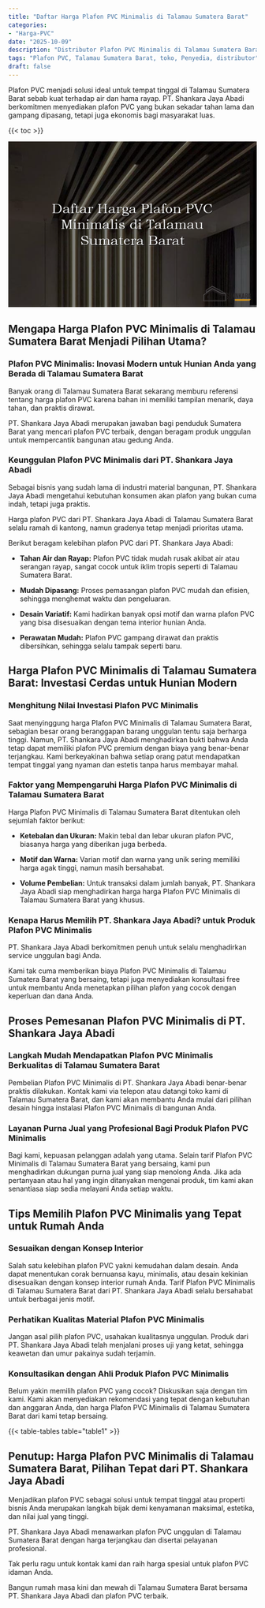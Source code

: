 ```yaml
---
title: "Daftar Harga Plafon PVC Minimalis di Talamau Sumatera Barat"
categories: 
- "Harga-PVC"
date: "2025-10-09"
description: "Distributor Plafon PVC Minimalis di Talamau Sumatera Barat bagi tempat tinggal, office, dan toko. Produk terbaik, variasi motif, warna modern, beserta jasa instalasi dikerjakan oleh tenaga ahli berpengalaman serta garansi resmi!|Servis penyediaan Plafon PVC Minimalis di Talamau Sumatera Barat untuk keperluan rumah, kantor, maupun gerai, beserta produk berkualitas dan pemasangan oleh tim ahli dan kepastian resmi.|Pilihan Plafon PVC Minimalis di Talamau Sumatera Barat yang terbukti untuk rumah, office, serta ritel, dengan material berkualitas dan penempatan dikerjakan oleh tim profesional serta jaminan resmi.|Distribusi Plafon PVC Minimalis di Talamau Sumatera Barat untuk tempat tinggal, perkantoran, serta ritel, dengan material terbaik dan pemasangan dikerjakan oleh tim berpengalaman, dilengkapi dengan garansi resmi.}"
tags: "Plafon PVC, Talamau Sumatera Barat, toko, Penyedia, distributor"
draft: false
---
```


Plafon PVC menjadi solusi ideal untuk tempat tinggal di Talamau Sumatera Barat sebab kuat terhadap air dan hama rayap. PT. Shankara Jaya Abadi berkomitmen menyediakan plafon PVC yang bukan sekadar tahan lama dan gampang dipasang, tetapi juga ekonomis bagi masyarakat luas.

{{< toc >}}

![Daftar Harga Plafon PVC Minimalis di Talamau Sumatera Barat](/images/Harga-PVC/Daftar-Harga-Plafon-PVC-Minimalis-di-Talamau-Sumatera-Barat.png)


## Mengapa Harga Plafon PVC Minimalis di Talamau Sumatera Barat Menjadi Pilihan Utama?

### Plafon PVC Minimalis: Inovasi Modern untuk Hunian Anda yang Berada di Talamau Sumatera Barat

Banyak orang di Talamau Sumatera Barat sekarang memburu referensi tentang harga plafon PVC karena bahan ini memiliki tampilan menarik, daya tahan, dan praktis dirawat.

PT. Shankara Jaya Abadi merupakan jawaban bagi penduduk Sumatera Barat yang mencari plafon PVC terbaik, dengan beragam produk unggulan untuk mempercantik bangunan atau gedung Anda.

### Keunggulan Plafon PVC Minimalis dari PT. Shankara Jaya Abadi

Sebagai bisnis yang sudah lama di industri material bangunan, PT. Shankara Jaya Abadi mengetahui kebutuhan konsumen akan plafon yang bukan cuma indah, tetapi juga praktis.

Harga plafon PVC dari PT. Shankara Jaya Abadi di Talamau Sumatera Barat selalu ramah di kantong, namun gradenya tetap menjadi prioritas utama.

Berikut beragam kelebihan plafon PVC dari PT. Shankara Jaya Abadi:

- **Tahan Air dan Rayap:** Plafon PVC tidak mudah rusak akibat air atau serangan rayap, sangat cocok untuk iklim tropis seperti di Talamau Sumatera Barat.

- **Mudah Dipasang:** Proses pemasangan plafon PVC mudah dan efisien, sehingga menghemat waktu dan pengeluaran.

- **Desain Variatif:** Kami hadirkan banyak opsi motif dan warna plafon PVC yang bisa disesuaikan dengan tema interior hunian Anda.

- **Perawatan Mudah:** Plafon PVC gampang dirawat dan praktis dibersihkan, sehingga selalu tampak seperti baru.

## Harga Plafon PVC Minimalis di Talamau Sumatera Barat: Investasi Cerdas untuk Hunian Modern

### Menghitung Nilai Investasi Plafon PVC Minimalis

Saat menyinggung harga Plafon PVC Minimalis di Talamau Sumatera Barat, sebagian besar orang beranggapan barang unggulan tentu saja berharga tinggi. Namun, PT. Shankara Jaya Abadi menghadirkan bukti bahwa Anda tetap dapat memiliki plafon PVC premium dengan biaya yang benar-benar terjangkau. Kami berkeyakinan bahwa setiap orang patut mendapatkan tempat tinggal yang nyaman dan estetis tanpa harus membayar mahal.

### Faktor yang Mempengaruhi Harga Plafon PVC Minimalis di Talamau Sumatera Barat

Harga Plafon PVC Minimalis di Talamau Sumatera Barat ditentukan oleh sejumlah faktor berikut:

- **Ketebalan dan Ukuran:** Makin tebal dan lebar ukuran plafon PVC, biasanya harga yang diberikan juga berbeda.

- **Motif dan Warna:** Varian motif dan warna yang unik sering memiliki harga agak tinggi, namun masih bersahabat.

- **Volume Pembelian:** Untuk transaksi dalam jumlah banyak, PT. Shankara Jaya Abadi siap menghadirkan harga harga Plafon PVC Minimalis di Talamau Sumatera Barat yang khusus.

### Kenapa Harus Memilih PT. Shankara Jaya Abadi? untuk Produk Plafon PVC Minimalis

PT. Shankara Jaya Abadi berkomitmen penuh untuk selalu menghadirkan service unggulan bagi Anda.

Kami tak cuma memberikan biaya Plafon PVC Minimalis di Talamau Sumatera Barat yang bersaing, tetapi juga menyediakan konsultasi free untuk membantu Anda menetapkan pilihan plafon yang cocok dengan keperluan dan dana Anda.

## Proses Pemesanan Plafon PVC Minimalis di PT. Shankara Jaya Abadi

### Langkah Mudah Mendapatkan Plafon PVC Minimalis Berkualitas di Talamau Sumatera Barat

Pembelian Plafon PVC Minimalis di PT. Shankara Jaya Abadi benar-benar praktis dilakukan. Kontak kami via telepon atau datangi toko kami di Talamau Sumatera Barat, dan kami akan membantu Anda mulai dari pilihan desain hingga instalasi Plafon PVC Minimalis di bangunan Anda.

### Layanan Purna Jual yang Profesional Bagi Produk Plafon PVC Minimalis

Bagi kami, kepuasan pelanggan adalah yang utama. Selain tarif Plafon PVC Minimalis di Talamau Sumatera Barat yang bersaing, kami pun menghadirkan dukungan purna jual yang siap menolong Anda. Jika ada pertanyaan atau hal yang ingin ditanyakan mengenai produk, tim kami akan senantiasa siap sedia melayani Anda setiap waktu.

## Tips Memilih Plafon PVC Minimalis yang Tepat untuk Rumah Anda

### Sesuaikan dengan Konsep Interior

Salah satu kelebihan plafon PVC yakni kemudahan dalam desain. Anda dapat menentukan corak bernuansa kayu, minimalis, atau desain kekinian disesuaikan dengan konsep interior rumah Anda. Tarif Plafon PVC Minimalis di Talamau Sumatera Barat dari PT. Shankara Jaya Abadi selalu bersahabat untuk berbagai jenis motif.

### Perhatikan Kualitas Material Plafon PVC Minimalis

Jangan asal pilih plafon PVC, usahakan kualitasnya unggulan. Produk dari PT. Shankara Jaya Abadi telah menjalani proses uji yang ketat, sehingga keawetan dan umur pakainya sudah terjamin.

### Konsultasikan dengan Ahli Produk Plafon PVC Minimalis

Belum yakin memilih plafon PVC yang cocok? Diskusikan saja dengan tim kami. Kami akan menyediakan rekomendasi yang tepat dengan kebutuhan dan anggaran Anda, dan harga Plafon PVC Minimalis di Talamau Sumatera Barat dari kami tetap bersaing.

{{< table-tables table="table1" >}}

## Penutup: Harga Plafon PVC Minimalis di Talamau Sumatera Barat, Pilihan Tepat dari PT. Shankara Jaya Abadi

Menjadikan plafon PVC sebagai solusi untuk tempat tinggal atau properti bisnis Anda merupakan langkah bijak demi kenyamanan maksimal, estetika, dan nilai jual yang tinggi.

PT. Shankara Jaya Abadi menawarkan plafon PVC unggulan di Talamau Sumatera Barat dengan harga terjangkau dan disertai pelayanan profesional.

Tak perlu ragu untuk kontak kami dan raih harga spesial untuk plafon PVC idaman Anda.

Bangun rumah masa kini dan mewah di Talamau Sumatera Barat bersama PT. Shankara Jaya Abadi dan plafon PVC terbaik.
